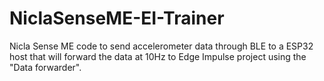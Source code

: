 # NiclaSenseME-EI-Trainer
Nicla Sense ME code to send accelerometer data through BLE to a ESP32 host that will forward the data at 10Hz to Edge Impulse project using the "Data forwarder".
